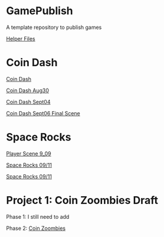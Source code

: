 # GamePublish
A template repository to publish games

[Helper Files](helper_files)

# Coin Dash

[Coin Dash](player_scene/)

[Coin Dash Aug30](player_scene_Aug30/)

[Coin Dash Sept04](main_scene_09_04/)

[Coin Dash Sept06 Final Scene](coin_dash_final_scene)

# Space Rocks

[Player Scene 9_09](space_rocks_9_09_fixed)

[Space Rocks 09/11](space_rocks_09_11/)

[Space Rocks 09/11](space_rocks_09_13)


# Project 1: Coin Zoombies Draft


Phase 1: I still need to add


Phase 2: [Coin Zoombies](Coin-Zoombies_Phase2_Draft/)






